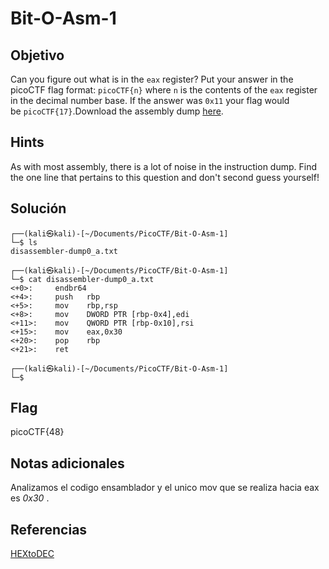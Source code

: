 # Bit-O-Asm-1

## Objetivo

Can you figure out what is in the `eax` register? Put your answer in the picoCTF flag format: `picoCTF{n}` where `n` is the contents of the `eax` register in the decimal number base. If the answer was `0x11` your flag would be `picoCTF{17}`.Download the assembly dump [here](https://artifacts.picoctf.net/c/509/disassembler-dump0_a.txt).

## Hints

As with most assembly, there is a lot of noise in the instruction dump. Find the one line that pertains to this question and don't second guess yourself!

## Solución

```        
┌──(kali㉿kali)-[~/Documents/PicoCTF/Bit-O-Asm-1]
└─$ ls
disassembler-dump0_a.txt
                                                                                                                    
┌──(kali㉿kali)-[~/Documents/PicoCTF/Bit-O-Asm-1]
└─$ cat disassembler-dump0_a.txt
<+0>:     endbr64 
<+4>:     push   rbp
<+5>:     mov    rbp,rsp
<+8>:     mov    DWORD PTR [rbp-0x4],edi
<+11>:    mov    QWORD PTR [rbp-0x10],rsi
<+15>:    mov    eax,0x30
<+20>:    pop    rbp
<+21>:    ret
                                                                                                                    
┌──(kali㉿kali)-[~/Documents/PicoCTF/Bit-O-Asm-1]
└─$ 

```

## Flag

picoCTF{48}

## Notas adicionales

Analizamos el codigo ensamblador y el unico mov que se realiza hacia eax es *0x30* .

## Referencias

[HEXtoDEC](https://www.rapidtables.com/convert/number/hex-to-decimal.html)